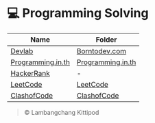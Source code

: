 # 💻 Programming Solving 

Name | Folder
----- | -----
[Devlab](https://www.borntodev.com/devlab/) | [Borntodev.com](https://github.com/lnwtxn/Programming-Solving/tree/master/Borntodev.com)
[Programming.in.th](https://beta.programming.in.th/) | [Programming.in.th](https://github.com/lnwtxn/Programming-Solving/tree/master/Programming.in.th)
[HackerRank](https://www.hackerrank.com/) | -
[LeetCode](https://leetcode.com/) | [LeetCode](https://github.com/lnwtxn/Programming-Solving/tree/master/LeetCode)
[ClashofCode](https://www.codingame.com/clashofcode) | [ClashofCode](https://github.com/lnwtxn/Programming-Solving/tree/master/ClashofCode)

> © Lambangchang Kittipod